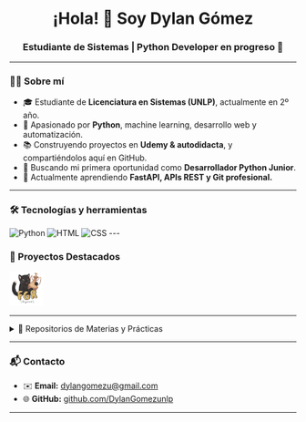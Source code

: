 
<!-- Encabezado animado -->
<h1 align="center">¡Hola! 👋 Soy Dylan Gómez</h1>
<h3 align="center">Estudiante de Sistemas | Python Developer en progreso 🚀</h3>

---

<!-- Breve presentación -->
### 👨‍💻 Sobre mí
- 🎓 Estudiante de **Licenciatura en Sistemas (UNLP)**, actualmente en 2º año.  
- 🐍 Apasionado por **Python**, machine learning, desarrollo web y automatización.  
- 📚 Construyendo proyectos en **Udemy & autodidacta**, y compartiéndolos aquí en GitHub.  
- 🚀 Buscando mi primera oportunidad como **Desarrollador Python Junior**.  
- 🌱 Actualmente aprendiendo **FastAPI, APIs REST y Git profesional.**

---

### 🛠️ Tecnologías y herramientas
  <img src="https://cdn.jsdelivr.net/gh/devicons/devicon/icons/python/python-original.svg" alt="Python" width="32" height="32">
  <img src="https://cdn.jsdelivr.net/gh/devicons/devicon/icons/html5/html5-original.svg" alt="HTML" width="32" height="32">
  <img src="https://cdn.jsdelivr.net/gh/devicons/devicon/icons/css3/css3-original.svg" alt="CSS" width="32" height="32">
---

### 🚀 Proyectos Destacados  
<a href="https://github.com/DylanGomezunlp/Figurace/tree/main/Figurace">
  <img src="https://github.com/DylanGomezunlp/DylanGomezunlp/blob/main/gatubi%20logo.png" alt="Figurace Logo" width="60px">
</a>

---

<details>
<summary>📘 Repositorios de Materias y Prácticas</summary>
<br>
<a href="https://github.com/DylanGomezunlp/Practicas"><img width="263" src="https://denvercoder1-github-readme-stats.vercel.app/api/pin/?username=DylanGomezunlp&repo=Practicas&theme=react&bg_color=1F222E&title_color=ffffff&icon_color=F8D866&hide_border=true"></a>
</details>

---

### 📬 Contacto
- ✉️ **Email:** [dylangomezu@gmail.com](mailto:dylangomezu@gmail.com)  
- 🌐 **GitHub:** [github.com/DylanGomezunlp](https://github.com/DylanGomezunlp)  
---

